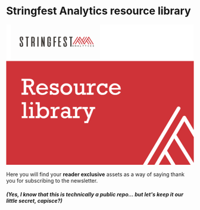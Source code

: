 # Stringfest Analytics resource library

![Stringest logo](images/cover.png)

Here you will find your **reader exclusive** assets as a way of saying thank you for subscribing to the newsletter. 

#####  (Yes, I know that this is technically a public repo... but let's keep it our little secret, *capisce*?)



